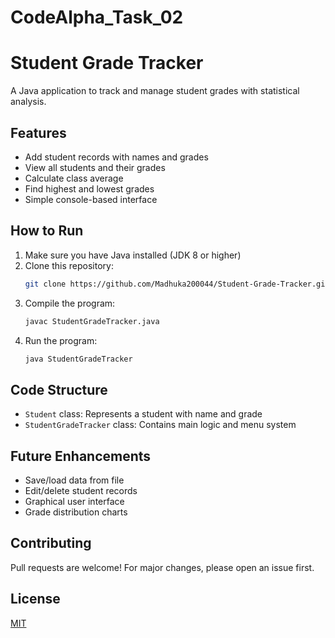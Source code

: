 # CodeAlpha_Task_02

# Student Grade Tracker

A Java application to track and manage student grades with statistical analysis.

## Features
- Add student records with names and grades
- View all students and their grades
- Calculate class average
- Find highest and lowest grades
- Simple console-based interface

## How to Run
1. Make sure you have Java installed (JDK 8 or higher)
2. Clone this repository:
   ```bash
   git clone https://github.com/Madhuka200044/Student-Grade-Tracker.git
   ```
3. Compile the program:
   ```bash
   javac StudentGradeTracker.java
   ```
4. Run the program:
   ```bash
   java StudentGradeTracker
   ```

## Code Structure
- `Student` class: Represents a student with name and grade
- `StudentGradeTracker` class: Contains main logic and menu system

## Future Enhancements
- Save/load data from file
- Edit/delete student records
- Graphical user interface
- Grade distribution charts

## Contributing
Pull requests are welcome! For major changes, please open an issue first.

## License
[MIT](https://choosealicense.com/licenses/mit/)
